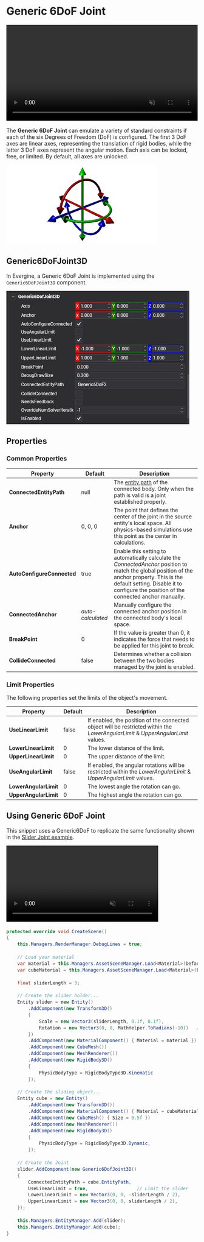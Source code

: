 # Generic 6DoF Joint

<video autoplay loop muted width="100%" height="auto">
  <source src="images/Generic6DoFVideo.mp4" type="video/mp4">
</video>

The **Generic 6DoF Joint** can emulate a variety of standard constraints if each of the six Degrees of Freedom (DoF) is configured. The first 3 DoF axes are linear axes, representing the translation of rigid bodies, while the latter 3 DoF axes represent the angular motion. Each axis can be locked, free, or limited. By default, all axes are unlocked.

![6DoF](images/6dofJoint.png)

## Generic6DoFJoint3D

In Evergine, a Generic 6DoF Joint is implemented using the `Generic6DoFJoint3D` component.

![Generic6DoFJoint3D](images/generic6DoFComponent.png)

## Properties

### Common Properties

| Property | Default | Description |
| --- | --- | --- |
| **ConnectedEntityPath** | null | The [entity path](../../basics/component_arch/entities/entity_hierarchy.md#entity-paths) of the connected body. Only when the path is valid is a joint established properly. |
| **Anchor** | 0, 0, 0 | The point that defines the center of the joint in the source entity's local space. All physics-based simulations use this point as the center in calculations. |
| **AutoConfigureConnected** | true | Enable this setting to automatically calculate the *ConnectedAnchor* position to match the global position of the anchor property. This is the default setting. Disable it to configure the position of the connected anchor manually. |
| **ConnectedAnchor** | *auto-calculated* | Manually configure the connected anchor position in the connected body's local space. |
| **BreakPoint** | 0 | If the value is greater than 0, it indicates the force that needs to be applied for this joint to break. |
| **CollideConnected** | false | Determines whether a collision between the two bodies managed by the joint is enabled. |

### Limit Properties

The following properties set the limits of the object's movement.

| Property | Default | Description |
| --- | --- | --- |
| **UseLinearLimit** | false | If enabled, the position of the connected object will be restricted within the *LowerAngularLimit* & *UpperAngularLimit* values. |
| **LowerLinearLimit** | 0 | The lower distance of the limit. |
| **UpperLinearLimit** | 0 | The upper distance of the limit. |
| **UseAngularLimit** | false | If enabled, the angular rotations will be restricted within the *LowerAngularLimit* & *UpperAngularLimit* values. |
| **LowerAngularLimit** | 0 | The lowest angle the rotation can go. |
| **UpperAngularLimit** | 0 | The highest angle the rotation can go. |

## Using Generic 6DoF Joint

This snippet uses a Generic6DoF to replicate the same functionality shown in the [Slider Joint example](slider_joint.md#using-slider-joint).

<video autoplay loop muted width="400px" height="auto">
  <source src="images/Generic6DoFSample.mp4" type="video/mp4">
</video>

```csharp
protected override void CreateScene()
{
    this.Managers.RenderManager.DebugLines = true;

    // Load your material
    var material = this.Managers.AssetSceneManager.Load<Material>(DefaultResourcesIDs.DefaultMaterialID);
    var cubeMaterial = this.Managers.AssetSceneManager.Load<Material>(EvergineContent.CrateMat);

    float sliderLength = 3;

    // Create the slider holder...
    Entity slider = new Entity()
        .AddComponent(new Transform3D()
        {
            Scale = new Vector3(sliderLength, 0.1f, 0.1f),
            Rotation = new Vector3(0, 0, MathHelper.ToRadians(-10))   // Rotate the slider axis by 10º
        })
        .AddComponent(new MaterialComponent() { Material = material })
        .AddComponent(new CubeMesh())
        .AddComponent(new MeshRenderer())
        .AddComponent(new RigidBody3D()
        {
            PhysicBodyType = RigidBodyType3D.Kinematic
        });

    // Create the sliding object...
    Entity cube = new Entity()
        .AddComponent(new Transform3D())
        .AddComponent(new MaterialComponent() { Material = cubeMaterial })
        .AddComponent(new CubeMesh() { Size = 0.5f })
        .AddComponent(new MeshRenderer())
        .AddComponent(new RigidBody3D()
        {
            PhysicBodyType = RigidBodyType3D.Dynamic,
        });

    // Create the Joint
    slider.AddComponent(new Generic6DofJoint3D()
    {
        ConnectedEntityPath = cube.EntityPath,
        UseLinearLimit = true,                  // Limit the slider
        LowerLinearLimit = new Vector3(0, 0, -sliderLength / 2),
        UpperLinearLimit = new Vector3(0, 0, sliderLength / 2),
    });

    this.Managers.EntityManager.Add(slider);
    this.Managers.EntityManager.Add(cube);
}
```